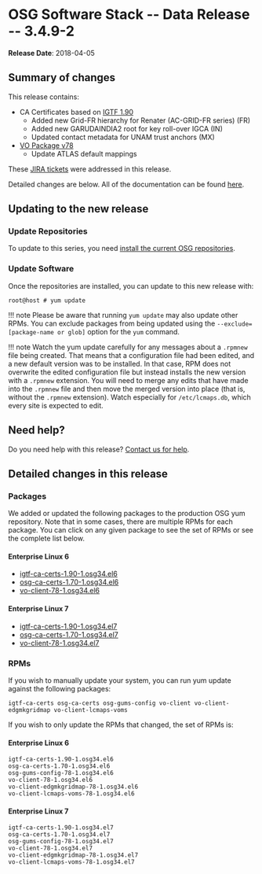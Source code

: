 OSG Software Stack -- Data Release -- 3.4.9-2
=============================================

**Release Date**: 2018-04-05

Summary of changes
------------------

This release contains:

-   CA Certificates based on [IGTF 1.90](http://dist.eugridpma.info/distribution/igtf/current/CHANGES)
    -   Added new Grid-FR hierarchy for Renater (AC-GRID-FR series) (FR)
    -   Added new GARUDAINDIA2 root for key roll-over IGCA (IN)
    -   Updated contact metadata for UNAM trust anchors (MX)
-   [VO Package v78](https://github.com/opensciencegrid/osg-vo-config/releases/tag/release-78)
    -   Update ATLAS default mappings

These [JIRA tickets](https://jira.opensciencegrid.org/issues/?jql=project%20%3D%20SOFTWARE%20AND%20fixVersion%20%3D%203.4.9-2%20ORDER%20BY%20priority%20DESC%2C%20key%20DESC) were addressed in this release.

Detailed changes are below. All of the documentation can be found [here](../../).

Updating to the new release
---------------------------

### Update Repositories

To update to this series, you need [install the current OSG repositories](../../common/yum#install-osg-repositories).

### Update Software

Once the repositories are installed, you can update to this new release with:

``` console
root@host # yum update
```

!!! note
    Please be aware that running `yum update` may also update other RPMs. You can exclude packages from being updated using the `--exclude=[package-name or glob]` option for the `yum` command.

!!! note
    Watch the yum update carefully for any messages about a `.rpmnew` file being created. That means that a configuration file had been edited, and a new default version was to be installed. In that case, RPM does not overwrite the edited configuration file but instead installs the new version with a `.rpmnew` extension. You will need to merge any edits that have made into the `.rpmnew` file and then move the merged version into place (that is, without the `.rpmnew` extension). Watch especially for `/etc/lcmaps.db`, which every site is expected to edit.

Need help?
----------

Do you need help with this release? [Contact us for help](../../common/help).

Detailed changes in this release
--------------------------------

### Packages

We added or updated the following packages to the production OSG yum repository. Note that in some cases, there are multiple RPMs for each package. You can click on any given package to see the set of RPMs or see the complete list below.

#### Enterprise Linux 6

-   [igtf-ca-certs-1.90-1.osg34.el6](https://koji.chtc.wisc.edu/koji/search?match=glob&type=build&terms=igtf-ca-certs-1.90-1.osg34.el6)
-   [osg-ca-certs-1.70-1.osg34.el6](https://koji.chtc.wisc.edu/koji/search?match=glob&type=build&terms=osg-ca-certs-1.70-1.osg34.el6)
-   [vo-client-78-1.osg34.el6](https://koji.chtc.wisc.edu/koji/search?match=glob&type=build&terms=vo-client-78-1.osg34.el6)

#### Enterprise Linux 7

-   [igtf-ca-certs-1.90-1.osg34.el7](https://koji.chtc.wisc.edu/koji/search?match=glob&type=build&terms=igtf-ca-certs-1.90-1.osg34.el7)
-   [osg-ca-certs-1.70-1.osg34.el7](https://koji.chtc.wisc.edu/koji/search?match=glob&type=build&terms=osg-ca-certs-1.70-1.osg34.el7)
-   [vo-client-78-1.osg34.el7](https://koji.chtc.wisc.edu/koji/search?match=glob&type=build&terms=vo-client-78-1.osg34.el7)

### RPMs

If you wish to manually update your system, you can run yum update against the following packages:

    igtf-ca-certs osg-ca-certs osg-gums-config vo-client vo-client-edgmkgridmap vo-client-lcmaps-voms

If you wish to only update the RPMs that changed, the set of RPMs is:

#### Enterprise Linux 6

``` file
igtf-ca-certs-1.90-1.osg34.el6
osg-ca-certs-1.70-1.osg34.el6
osg-gums-config-78-1.osg34.el6
vo-client-78-1.osg34.el6
vo-client-edgmkgridmap-78-1.osg34.el6
vo-client-lcmaps-voms-78-1.osg34.el6
```

#### Enterprise Linux 7

``` file
igtf-ca-certs-1.90-1.osg34.el7
osg-ca-certs-1.70-1.osg34.el7
osg-gums-config-78-1.osg34.el7
vo-client-78-1.osg34.el7
vo-client-edgmkgridmap-78-1.osg34.el7
vo-client-lcmaps-voms-78-1.osg34.el7
```
